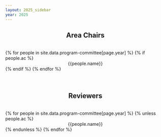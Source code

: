 ```yaml
---
layout: 2025_sidebar
year: 2025
---
```



<!-- <h2 style="text-align:center;"> Outstanding Reviewers</h2>
<br>
<div class="row" >
{% for people in site.data.program-committee[page.year] %}
		{% if people.outstanding %}
        <div class="col-md-6 col-sm-12 col-12" style="text-align:center;">
        	{{people.name}}
		</div>
		{% endif%}
{% endfor %}
</div>
<br><br> -->
<h2 style="text-align:center;"> Area Chairs </h2>
<br>
<div class="row" >
{% for people in site.data.program-committee[page.year] %}
		{% if people.ac %}
		<div class="col-md-6 col-sm-12 col-12" style="text-align:center;">
			{{people.name}}
		</div>
		{% endif %}
{% endfor %}
</div>
<br><br>

<h2 style="text-align:center;"> Reviewers</h2>
<br>
<div class="row" >
{% for people in site.data.program-committee[page.year] %}
		{% unless people.ac %}
		<div class="col-md-6 col-sm-12 col-12" style="text-align:center;">
			{{people.name}}
		</div>
		{% endunless %}
{% endfor %}
</div>
<br><br>



